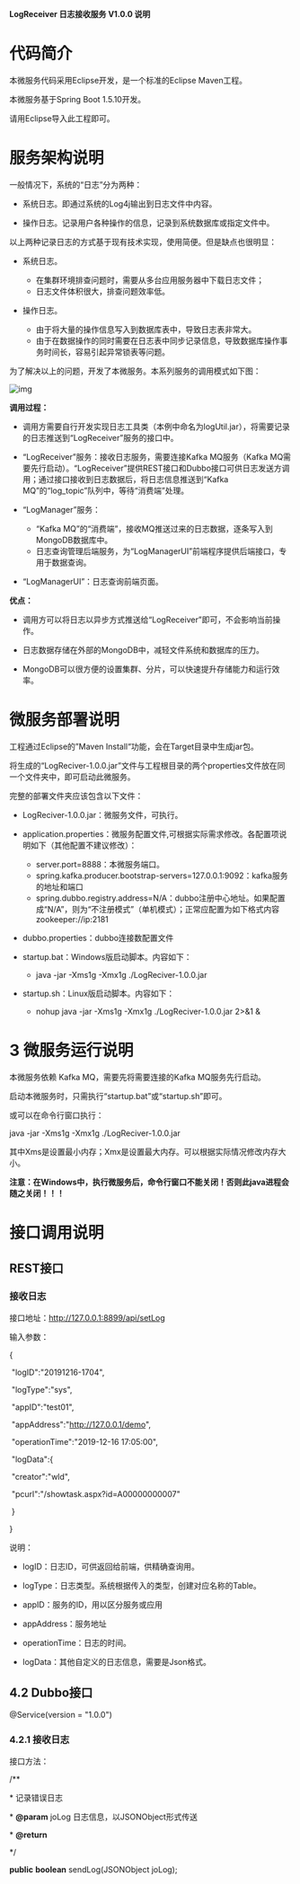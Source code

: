  

**LogReceiver  日志接收服务  V1.0.0  说明** 



# 代码简介

本微服务代码采用Eclipse开发，是一个标准的Eclipse Maven工程。

本微服务基于Spring Boot 1.5.10开发。

请用Eclipse导入此工程即可。



# 服务架构说明

一般情况下，系统的“日志”分为两种：

- 系统日志。即通过系统的Log4j输出到日志文件中内容。


- 操作日志。记录用户各种操作的信息，记录到系统数据库或指定文件中。




以上两种记录日志的方式基于现有技术实现，使用简便。但是缺点也很明显：

- 系统日志。
  - 在集群环境排查问题时，需要从多台应用服务器中下载日志文件；
  - 日志文件体积很大，排查问题效率低。

- 操作日志。
  - 由于将大量的操作信息写入到数据库表中，导致日志表非常大。
  - 由于在数据操作的同时需要在日志表中同步记录信息，导致数据库操作事务时间长，容易引起异常锁表等问题。

  

为了解决以上的问题，开发了本微服务。本系列服务的调用模式如下图：

![img](D:\JIMU\JIMU\LogService\LogReciver\clip_image002.jpg)

**调用过程：**

- 调用方需要自行开发实现日志工具类（本例中命名为logUtil.jar），将需要记录的日志推送到“LogReceiver”服务的接口中。

- “LogReceiver”服务：接收日志服务，需要连接Kafka MQ服务（Kafka MQ需要先行启动）。“LogReceiver”提供REST接口和Dubbo接口可供日志发送方调用；通过接口接收到日志数据后，将日志信息推送到“Kafka MQ”的“log_topic”队列中，等待“消费端”处理。

- “LogManager”服务：
  - “Kafka MQ”的“消费端”，接收MQ推送过来的日志数据，逐条写入到MongoDB数据库中。
  - 日志查询管理后端服务，为“LogManagerUI”前端程序提供后端接口，专用于数据查询。
- “LogManagerUI”：日志查询前端页面。




**优点：**

- 调用方可以将日志以异步方式推送给“LogReceiver”即可，不会影响当前操作。

- 日志数据存储在外部的MongoDB中，减轻文件系统和数据库的压力。

- MongoDB可以很方便的设置集群、分片，可以快速提升存储能力和运行效率。




# 微服务部署说明

工程通过Eclipse的”Maven Install“功能，会在Target目录中生成jar包。

将生成的“LogReciver-1.0.0.jar”文件与工程根目录的两个properties文件放在同一个文件夹中，即可启动此微服务。

完整的部署文件夹应该包含以下文件：

- LogReciver-1.0.0.jar：微服务文件，可执行。

- application.properties：微服务配置文件,可根据实际需求修改。各配置项说明如下（其他配置不建议修改）：
  - server.port=8888：本微服务端口。
  - spring.kafka.producer.bootstrap-servers=127.0.0.1:9092：kafka服务的地址和端口
  - spring.dubbo.registry.address=N/A：dubbo注册中心地址。如果配置成“N/A”，则为“不注册模式”（单机模式）；正常应配置为如下格式内容zookeeper://ip:2181

- dubbo.properties：dubbo连接数配置文件

- startup.bat：Windows版启动脚本。内容如下：
  - java -jar -Xms1g -Xmx1g ./LogReciver-1.0.0.jar

- startup.sh：Linux版启动脚本。内容如下：
  - nohup  java -jar -Xms1g -Xmx1g ./LogReciver-1.0.0.jar  2>&1 &



# 3    微服务运行说明

本微服务依赖 Kafka MQ，需要先将需要连接的Kafka MQ服务先行启动。

启动本微服务时，只需执行“startup.bat”或“startup.sh”即可。

或可以在命令行窗口执行：

java -jar -Xms1g -Xmx1g ./LogReciver-1.0.0.jar

其中Xms是设置最小内存；Xmx是设置最大内存。可以根据实际情况修改内存大小。

**注意：在****Windows****中，执行微服务后，命令行窗口不能关闭！否则此****java****进程会随之关闭！！！**

 

# 接口调用说明

## REST接口

### 接收日志

接口地址：http://127.0.0.1:8899/api/setLog

输入参数：

{

​    "logID":"20191216-1704",

​    "logType":"sys",

​    "appID":"test01",

​    "appAddress":"http://127.0.0.1/demo",

​    "operationTime":"2019-12-16 17:05:00",

​    "logData":{

​         "creator":"wld",

​         "pcurl":"/showtask.aspx?id=A00000000007"

​    }

}

 

说明：

- logID：日志ID，可供返回给前端，供精确查询用。

- logType：日志类型。系统根据传入的类型，创建对应名称的Table。

- appID：服务的ID，用以区分服务或应用

- appAddress：服务地址

- operationTime：日志的时间。

- logData：其他自定义的日志信息，需要是Json格式。




## 4.2  Dubbo接口

@Service(version = "1.0.0") 

### 4.2.1 接收日志

接口方法：

   /**

   \* 记录错误日志

   \* **@param** joLog 日志信息，以JSONObject形式传送

   \* **@return**

   */

  **public** **boolean** sendLog(JSONObject joLog);

 

 